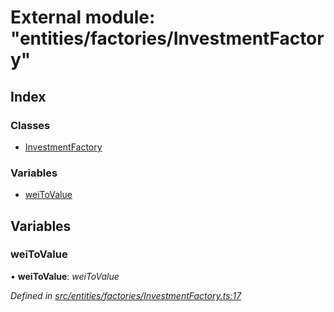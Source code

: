 # External module: "entities/factories/InvestmentFactory"

## Index

### Classes

- [InvestmentFactory](../classes/_entities_factories_investmentfactory_.investmentfactory.md)

### Variables

- [weiToValue](_entities_factories_investmentfactory_.md#weitovalue)

## Variables

### weiToValue

• **weiToValue**: _weiToValue_

_Defined in [src/entities/factories/InvestmentFactory.ts:17](https://github.com/PolymathNetwork/polymath-sdk/blob/a1cd5e3/src/entities/factories/InvestmentFactory.ts#L17)_
